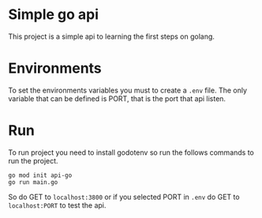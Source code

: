 # Simple go api

This project is a simple api to learning the first steps on golang.

# Environments

To set the environments variables you must to create a `.env` file. The only variable that can be defined is PORT, that is the port that api listen.

# Run

To run project you need to install godotenv so run the follows commands to run the project.

```
go mod init api-go
go run main.go
```

So do GET to `localhost:3800` or if you selected PORT in `.env` do GET to `localhost:PORT` to test the api.
